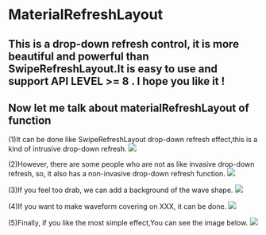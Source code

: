 MaterialRefreshLayout
==================================
This is a drop-down refresh control, it is more beautiful and powerful than SwipeRefreshLayout.It is easy to use and support API LEVEL >= 8 . I hope you like it !
----------------------------------------------------------------

Now let me talk about materialRefreshLayout of function
---------------------------------------------------------------------------
(1)It can be done like SwipeRefreshLayout drop-down refresh effect,this is a kind of intrusive drop-down refresh.
![](http://www.apkbus.com/data/attachment/forum/201509/10/145037bwzigoghgrk414hw.gif)

(2)However, there are some people who are not as like invasive drop-down refresh, so, it also has a non-invasive drop-down refresh function.
![](http://www.apkbus.com/data/attachment/forum/201509/10/145142fp1z3fp0hkx0apg3.gif)

(3)If you feel too drab, we can add a background of the wave shape.
![](http://www.apkbus.com/data/attachment/forum/201509/10/144913t3beqg3eics1xwwr.gif)

(4)If you want to make waveform covering on XXX, it can be done.
![](http://www.apkbus.com/data/attachment/forum/201509/10/144736ah8xaeamz155zq54.gif)

(5)Finally, if you like the most simple effect,You can see the image below.
![](http://www.apkbus.com/data/attachment/forum/201509/10/145326ttfgttgm3gg68tgf.gif)
